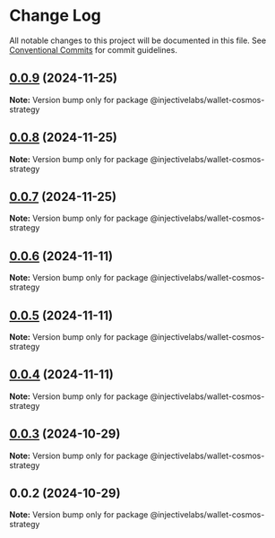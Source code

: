 # Change Log

All notable changes to this project will be documented in this file.
See [Conventional Commits](https://conventionalcommits.org) for commit guidelines.

## [0.0.9](https://github.com/InjectiveLabs/injective-ts/compare/@injectivelabs/wallet-cosmos-strategy@0.0.8...@injectivelabs/wallet-cosmos-strategy@0.0.9) (2024-11-25)

**Note:** Version bump only for package @injectivelabs/wallet-cosmos-strategy





## [0.0.8](https://github.com/InjectiveLabs/injective-ts/compare/@injectivelabs/wallet-cosmos-strategy@0.0.7...@injectivelabs/wallet-cosmos-strategy@0.0.8) (2024-11-25)

**Note:** Version bump only for package @injectivelabs/wallet-cosmos-strategy





## [0.0.7](https://github.com/InjectiveLabs/injective-ts/compare/@injectivelabs/wallet-cosmos-strategy@0.0.7-beta.5...@injectivelabs/wallet-cosmos-strategy@0.0.7) (2024-11-25)

**Note:** Version bump only for package @injectivelabs/wallet-cosmos-strategy





## [0.0.6](https://github.com/InjectiveLabs/injective-ts/compare/@injectivelabs/wallet-cosmos-strategy@0.0.5...@injectivelabs/wallet-cosmos-strategy@0.0.6) (2024-11-11)

**Note:** Version bump only for package @injectivelabs/wallet-cosmos-strategy





## [0.0.5](https://github.com/InjectiveLabs/injective-ts/compare/@injectivelabs/wallet-cosmos-strategy@0.0.4...@injectivelabs/wallet-cosmos-strategy@0.0.5) (2024-11-11)

**Note:** Version bump only for package @injectivelabs/wallet-cosmos-strategy





## [0.0.4](https://github.com/InjectiveLabs/injective-ts/compare/@injectivelabs/wallet-cosmos-strategy@0.0.4-beta.7...@injectivelabs/wallet-cosmos-strategy@0.0.4) (2024-11-11)

**Note:** Version bump only for package @injectivelabs/wallet-cosmos-strategy





## [0.0.3](https://github.com/InjectiveLabs/injective-ts/compare/@injectivelabs/wallet-cosmos-strategy@0.0.3-beta.0...@injectivelabs/wallet-cosmos-strategy@0.0.3) (2024-10-29)

**Note:** Version bump only for package @injectivelabs/wallet-cosmos-strategy





## 0.0.2 (2024-10-29)

**Note:** Version bump only for package @injectivelabs/wallet-cosmos-strategy
